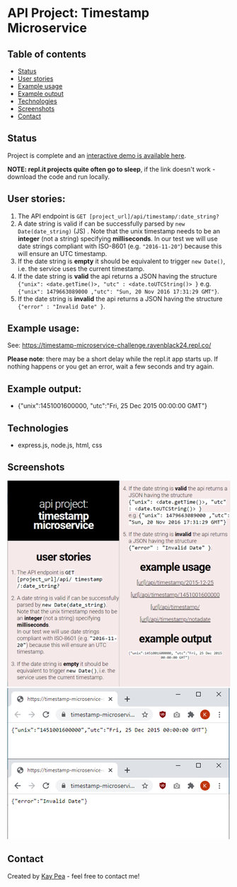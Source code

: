 
# API Project: Timestamp Microservice

## Table of contents
* [Status](#status)
* [User stories](#user-stories)
* [Example usage](#example-usage)
* [Example output](#example-output)
* [Technologies](#technologies)
* [Screenshots](#screenshots)
* [Contact](#contact)


## Status
Project is complete and an [interactive demo is available here](https://timestamp-microservice-challenge.ravenblack24.repl.co/).

**NOTE: repl.it projects quite often go to sleep**, if the link doesn't work - download the code and run locally.

## User stories:

1. The API endpoint is `GET [project_url]/api/timestamp/:date_string?`
2. A date string is valid if can be successfully parsed by `new Date(date_string)` (JS) . Note that the unix timestamp needs to be an **integer** (not a string) specifying **milliseconds**. In our test we will use date strings compliant with ISO-8601 (e.g. `"2016-11-20"`) because this will ensure an UTC timestamp.
3. If the date string is **empty** it should be equivalent to trigger `new Date()`, i.e. the service uses the current timestamp.
4. If the date string is **valid** the api returns a JSON having the structure 
`{"unix": <date.getTime()>, "utc" : <date.toUTCString()> }`
e.g. `{"unix": 1479663089000 ,"utc": "Sun, 20 Nov 2016 17:31:29 GMT"}`.
5. If the date string is **invalid** the api returns a JSON having the structure `{"error" : "Invalid Date" }`.

## Example usage:
See: https://timestamp-microservice-challenge.ravenblack24.repl.co/

**Please note**: there may be a short delay while the repl.it app starts up.  If nothing happens or you get an error, wait a few seconds and try again.

## Example output:
* {"unix":1451001600000, "utc":"Fri, 25 Dec 2015 00:00:00 GMT"}

## Technologies
* express.js, node.js, html, css

## Screenshots
![index.html](https://raw.githubusercontent.com/ravenblack24/timestamp-microservice/master/public/tindex.png)
![api responses](https://raw.githubusercontent.com/ravenblack24/timestamp-microservice/master/public/tapi.png)

## Contact
Created by [Kay Pea](https://imkp.co.uk) - feel free to contact me!